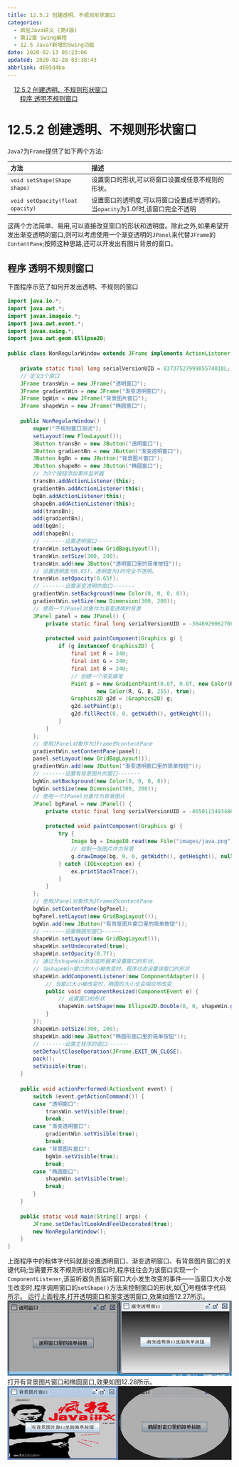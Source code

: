 ```yaml
---
title: 12.5.2 创建透明、不规则形状窗口
categories: 
  - 疯狂Java讲义 (第4版)
  - 第12章 Swing编程
  - 12.5 Java7新增的Swing功能
date: 2020-02-13 05:23:06
updated: 2020-02-28 03:38:43
abbrlink: d695d4ba
---
```

<div id='my_toc'><a href="/JavaReadingNotes/d695d4ba/#12-5-2-创建透明、不规则形状窗口" class="header_1">12.5.2 创建透明、不规则形状窗口</a>&nbsp;<br><a href="/JavaReadingNotes/d695d4ba/#程序-透明不规则窗口" class="header_2">程序 透明不规则窗口</a>&nbsp;<br></div>
<style>.header_1{margin-left: 1em;}.header_2{margin-left: 2em;}.header_3{margin-left: 3em;}.header_4{margin-left: 4em;}.header_5{margin-left: 5em;}.header_6{margin-left: 6em;}</style>
<!--more-->
<script>if (navigator.platform.search('arm')==-1){document.getElementById('my_toc').style.display = 'none';}var e,p = document.getElementsByTagName('p');while (p.length>0) {e = p[0];e.parentElement.removeChild(e);}</script>

<!--end-->
# 12.5.2 创建透明、不规则形状窗口
`Java7`为`Frame`提供了如下两个方法:

|方法|描述|
|:--|:--|
|`void setShape(Shape shape)`|设置窗口的形状,可以将窗口设置成任意不规则的形状。|
|`void setOpacity(float opacity)`|设置窗口的透明度,可以将窗口设置成半透明的。当`opacity`为1.0f时,该窗口完全不透明|

这两个方法简单、易用,可以直接改变窗口的形状和透明度。除此之外,如果希望开发出渐变透明的窗口,则可以考虑使用一个渐变透明的`JPanel`来代替`JFrame`的`ContentPane`;按照这种思路,还可以开发出有图片背景的窗口。
## 程序 透明不规则窗口
下面程序示范了如何开发出透明、不规则的窗口
```java
import java.io.*;
import java.awt.*;
import javax.imageio.*;
import java.awt.event.*;
import javax.swing.*;
import java.awt.geom.Ellipse2D;

public class NonRegularWindow extends JFrame implements ActionListener {

    private static final long serialVersionUID = 8373752799905574018L;
    // 定义3个窗口
    JFrame transWin = new JFrame("透明窗口");
    JFrame gradientWin = new JFrame("渐变透明窗口");
    JFrame bgWin = new JFrame("背景图片窗口");
    JFrame shapeWin = new JFrame("椭圆窗口");

    public NonRegularWindow() {
        super("不规则窗口测试");
        setLayout(new FlowLayout());
        JButton transBn = new JButton("透明窗口");
        JButton gradientBn = new JButton("渐变透明窗口");
        JButton bgBn = new JButton("背景图片窗口");
        JButton shapeBn = new JButton("椭圆窗口");
        // 为3个按钮添加事件监听器
        transBn.addActionListener(this);
        gradientBn.addActionListener(this);
        bgBn.addActionListener(this);
        shapeBn.addActionListener(this);
        add(transBn);
        add(gradientBn);
        add(bgBn);
        add(shapeBn);
        // -------设置透明窗口-------
        transWin.setLayout(new GridBagLayout());
        transWin.setSize(300, 200);
        transWin.add(new JButton("透明窗口里的简单按钮"));
        // 设置透明度为0.65f，透明度为1时完全不透明。
        transWin.setOpacity(0.65f);
        // -------设置渐变透明的窗口-------
        gradientWin.setBackground(new Color(0, 0, 0, 0));
        gradientWin.setSize(new Dimension(300, 200));
        // 使用一个JPanel对象作为渐变透明的背景
        JPanel panel = new JPanel() {
            private static final long serialVersionUID = -3046929062708838980L;

            protected void paintComponent(Graphics g) {
                if (g instanceof Graphics2D) {
                    final int R = 240;
                    final int G = 240;
                    final int B = 240;
                    // 创建一个渐变画笔
                    Paint p = new GradientPaint(0.0f, 0.0f, new Color(R, G, B, 0), 0.0f, getHeight(),
                            new Color(R, G, B, 255), true);
                    Graphics2D g2d = (Graphics2D) g;
                    g2d.setPaint(p);
                    g2d.fillRect(0, 0, getWidth(), getHeight());
                }
            }
        };
        // 使用JPanel对象作为JFrame的contentPane
        gradientWin.setContentPane(panel);
        panel.setLayout(new GridBagLayout());
        gradientWin.add(new JButton("渐变透明窗口里的简单按钮"));
        // -------设置有背景图片的窗口-------
        bgWin.setBackground(new Color(0, 0, 0, 0));
        bgWin.setSize(new Dimension(300, 200));
        // 使用一个JPanel对象作为背景图片
        JPanel bgPanel = new JPanel() {
            private static final long serialVersionUID = -4650113493486706945L;

            protected void paintComponent(Graphics g) {
                try {
                    Image bg = ImageIO.read(new File("images/java.png"));
                    // 绘制一张图片作为背景
                    g.drawImage(bg, 0, 0, getWidth(), getHeight(), null);
                } catch (IOException ex) {
                    ex.printStackTrace();
                }
            }
        };
        // 使用JPanel对象作为JFrame的contentPane
        bgWin.setContentPane(bgPanel);
        bgPanel.setLayout(new GridBagLayout());
        bgWin.add(new JButton("有背景图片窗口里的简单按钮"));
        // -------设置椭圆形窗口-------
        shapeWin.setLayout(new GridBagLayout());
        shapeWin.setUndecorated(true);
        shapeWin.setOpacity(0.7f);
        // 通过为shapeWin添加监听器来设置窗口的形状。
        // 当shapeWin窗口的大小被改变时，程序动态设置该窗口的形状
        shapeWin.addComponentListener(new ComponentAdapter() {
            // 当窗口大小被改变时，椭圆的大小也会相应地改变
            public void componentResized(ComponentEvent e) {
                // 设置窗口的形状
                shapeWin.setShape(new Ellipse2D.Double(0, 0, shapeWin.getWidth(), shapeWin.getHeight())); // ①
            }
        });
        shapeWin.setSize(300, 200);
        shapeWin.add(new JButton("椭圆形窗口里的简单按钮"));
        // -------设置主程序的窗口-------
        setDefaultCloseOperation(JFrame.EXIT_ON_CLOSE);
        pack();
        setVisible(true);
    }

    public void actionPerformed(ActionEvent event) {
        switch (event.getActionCommand()) {
        case "透明窗口":
            transWin.setVisible(true);
            break;
        case "渐变透明窗口":
            gradientWin.setVisible(true);
            break;
        case "背景图片窗口":
            bgWin.setVisible(true);
            break;
        case "椭圆窗口":
            shapeWin.setVisible(true);
            break;
        }
    }

    public static void main(String[] args) {
        JFrame.setDefaultLookAndFeelDecorated(true);
        new NonRegularWindow();
    }
}
```
上面程序中的粗体字代码就是设置透明窗口、渐变透明窗口、有背景图片窗口的关键代码;当需要开发不规则形状的窗口时,程序往往会为该窗口实现一个`ComponentListener`,该监听器负责监听窗口大小发生改变的事件——当窗口大小发生改变时,程序调用窗口的`setShape()`方法来控制窗口的形状,如①号粗体字代码所示。
运行上面程序,打开透明窗口和渐变透明窗口,效果如图12.27所示。
![这里有一张图片](https://raw.githubusercontent.com/lanlan2017/images/master/CrazyJavaHandout4/Chapter12/12.5.2/1.png)
打开有背景图片窗口和椭圆窗口,效果如图12.28所示。
![这里有一张图片](https://raw.githubusercontent.com/lanlan2017/images/master/CrazyJavaHandout4/Chapter12/12.5.2/2.png)
<!-- CrazyJavaHandout4/Chapter12/12.5.2/2 -->

